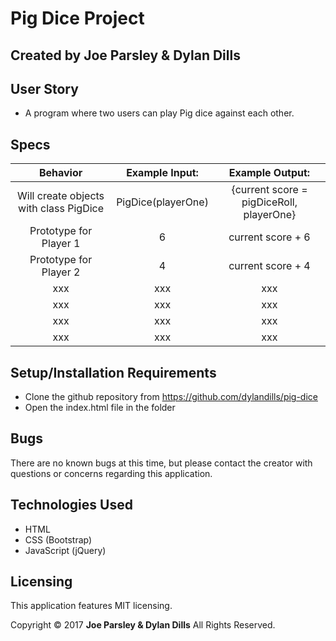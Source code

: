 # Pig Dice Project

## Created by Joe Parsley & Dylan Dills


## User Story

* A program where two users can play Pig dice against each other.


## Specs

| Behavior | Example Input: | Example Output: |
|:-------------:|:-------------:|:-------------:|
| Will create objects with class PigDice | PigDice(playerOne)  | {current score = pigDiceRoll, playerOne} |
| Prototype for Player 1 | 6 | current score + 6 |
| Prototype for Player 2 | 4 | current score + 4 |
| xxx | xxx | xxx |
| xxx | xxx | xxx |
| xxx | xxx | xxx |
| xxx | xxx | xxx |


## Setup/Installation Requirements

  * Clone the github repository from https://github.com/dylandills/pig-dice
  * Open the index.html file in the folder



## Bugs
There are no known bugs at this time, but please contact the creator with questions or concerns regarding this application.


## Technologies Used

  * HTML
  * CSS (Bootstrap)
  * JavaScript (jQuery)



## Licensing
This application features MIT licensing.

Copyright &copy; 2017 **Joe Parsley & Dylan Dills** All Rights Reserved.
